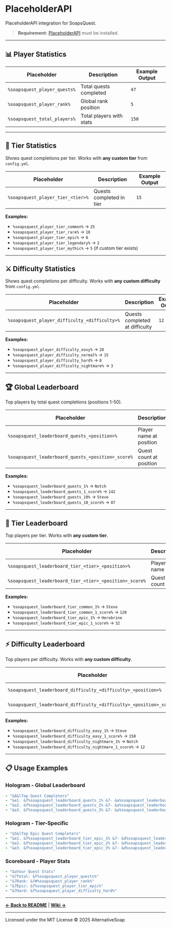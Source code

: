 # PlaceholderAPI

PlaceholderAPI integration for SoapsQuest.

> **Requirement:** [PlaceholderAPI](https://www.spigotmc.org/resources/placeholderapi.6245/) must be installed.

---

## 📊 Player Statistics

| Placeholder | Description | Example Output |
|-------------|-------------|----------------|
| `%soapsquest_player_quests%` | Total quests completed | `47` |
| `%soapsquest_player_rank%` | Global rank position | `5` |
| `%soapsquest_total_players%` | Total players with stats | `150` |

---

## 🎯 Tier Statistics

Shows quest completions per tier. Works with **any custom tier** from `config.yml`.

| Placeholder | Description | Example Output |
|-------------|-------------|----------------|
| `%soapsquest_player_tier_<tier>%` | Quests completed in tier | `15` |

**Examples:**
- `%soapsquest_player_tier_common%` → `25`
- `%soapsquest_player_tier_rare%` → `18`
- `%soapsquest_player_tier_epic%` → `8`
- `%soapsquest_player_tier_legendary%` → `2`
- `%soapsquest_player_tier_mythic%` → `5` (if custom tier exists)

---

## ⚔️ Difficulty Statistics

Shows quest completions per difficulty. Works with **any custom difficulty** from `config.yml`.

| Placeholder | Description | Example Output |
|-------------|-------------|----------------|
| `%soapsquest_player_difficulty_<difficulty>%` | Quests completed at difficulty | `12` |

**Examples:**
- `%soapsquest_player_difficulty_easy%` → `20`
- `%soapsquest_player_difficulty_normal%` → `15`
- `%soapsquest_player_difficulty_hard%` → `8`
- `%soapsquest_player_difficulty_nightmare%` → `3`

---

## 🏆 Global Leaderboard

Top players by total quest completions (positions 1-50).

| Placeholder | Description | Example Output |
|-------------|-------------|----------------|
| `%soapsquest_leaderboard_quests_<position>%` | Player name at position | `Notch` |
| `%soapsquest_leaderboard_quests_<position>_score%` | Quest count at position | `142` |

**Examples:**
- `%soapsquest_leaderboard_quests_1%` → `Notch`
- `%soapsquest_leaderboard_quests_1_score%` → `142`
- `%soapsquest_leaderboard_quests_10%` → `Steve`
- `%soapsquest_leaderboard_quests_10_score%` → `87`

---

## 🎨 Tier Leaderboard

Top players per tier. Works with **any custom tier**.

| Placeholder | Description | Example Output |
|-------------|-------------|----------------|
| `%soapsquest_leaderboard_tier_<tier>_<position>%` | Player name | `Notch` |
| `%soapsquest_leaderboard_tier_<tier>_<position>_score%` | Quest count | `85` |

**Examples:**
- `%soapsquest_leaderboard_tier_common_1%` → `Steve`
- `%soapsquest_leaderboard_tier_common_1_score%` → `120`
- `%soapsquest_leaderboard_tier_epic_1%` → `Herobrine`
- `%soapsquest_leaderboard_tier_epic_1_score%` → `32`

---

## ⚡ Difficulty Leaderboard

Top players per difficulty. Works with **any custom difficulty**.

| Placeholder | Description | Example Output |
|-------------|-------------|----------------|
| `%soapsquest_leaderboard_difficulty_<difficulty>_<position>%` | Player name | `Notch` |
| `%soapsquest_leaderboard_difficulty_<difficulty>_<position>_score%` | Quest count | `95` |

**Examples:**
- `%soapsquest_leaderboard_difficulty_easy_1%` → `Steve`
- `%soapsquest_leaderboard_difficulty_easy_1_score%` → `150`
- `%soapsquest_leaderboard_difficulty_nightmare_1%` → `Notch`
- `%soapsquest_leaderboard_difficulty_nightmare_1_score%` → `12`

---

## 📋 Usage Examples

### Hologram - Global Leaderboard

```yaml
- "&6&lTop Quest Completers"
- "&e1. &f%soapsquest_leaderboard_quests_1% &7- &a%soapsquest_leaderboard_quests_1_score%"
- "&e2. &f%soapsquest_leaderboard_quests_2% &7- &a%soapsquest_leaderboard_quests_2_score%"
- "&e3. &f%soapsquest_leaderboard_quests_3% &7- &a%soapsquest_leaderboard_quests_3_score%"
```

### Hologram - Tier-Specific

```yaml
- "&5&lTop Epic Quest Completers"
- "&e1. &f%soapsquest_leaderboard_tier_epic_1% &7- &d%soapsquest_leaderboard_tier_epic_1_score%"
- "&e2. &f%soapsquest_leaderboard_tier_epic_2% &7- &d%soapsquest_leaderboard_tier_epic_2_score%"
- "&e3. &f%soapsquest_leaderboard_tier_epic_3% &7- &d%soapsquest_leaderboard_tier_epic_3_score%"
```

### Scoreboard - Player Stats

```yaml
- "&aYour Quest Stats"
- "&7Total: &f%soapsquest_player_quests%"
- "&7Rank: &f#%soapsquest_player_rank%"
- "&7Epic: &f%soapsquest_player_tier_epic%"
- "&7Hard: &f%soapsquest_player_difficulty_hard%"
```

---

**[← Back to README](README.md)** | **[Wiki →](WIKI.md)**

---

Licensed under the MIT License © 2025 AlternativeSoap
